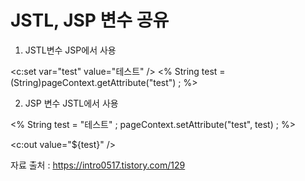 # JSTL, JSP 변수 공유

1. JSTL변수 JSP에서 사용

 <c:set var="test" value="테스트" />
 <%
      String test = (String)pageContext.getAttribute("test") ;
 %>


 2. JSP 변수 JSTL에서 사용

<%
      String test = "테스트" ;
      pageContext.setAttribute("test", test) ;
 %>

 <c:out value="${test}" />

 자료 출처 : https://intro0517.tistory.com/129
